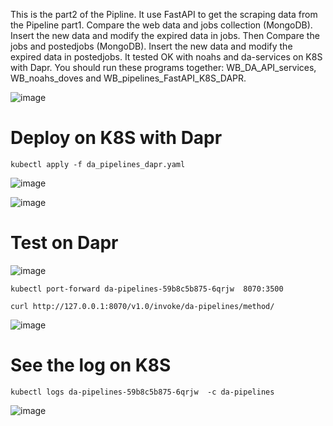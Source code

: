 This is the part2 of the Pipline. It use FastAPI to get the scraping data from the Pipeline part1.
Compare the web data and jobs collection (MongoDB). Insert the new data and modify the expired data in jobs.
Then Compare the jobs and postedjobs (MongoDB). Insert the new data and modify the expired data in postedjobs.
It tested OK with noahs and da-services on K8S with Dapr.
You should run these programs together: WB_DA_API_services, WB_noahs_doves and WB_pipelines_FastAPI_K8S_DAPR.    

![image](https://user-images.githubusercontent.com/75282285/150705537-a7460908-22c1-4d0f-a511-396cb4fc4739.png)


# Deploy on K8S with Dapr
```
kubectl apply -f da_pipelines_dapr.yaml 
```
![image](https://user-images.githubusercontent.com/75282285/150704611-9919144d-e88d-4b2f-a720-69b86eefd142.png)


![image](https://user-images.githubusercontent.com/75282285/150704632-8201d74e-bf81-4c4a-9d78-aa20cd3d8be7.png)


# Test on Dapr

![image](https://user-images.githubusercontent.com/75282285/150704701-35bdb187-6695-4741-ad54-52b8ebe036bc.png)

~~~
kubectl port-forward da-pipelines-59b8c5b875-6qrjw  8070:3500
~~~

```
curl http://127.0.0.1:8070/v1.0/invoke/da-pipelines/method/
````
![image](https://user-images.githubusercontent.com/75282285/150704586-2085035a-79cb-4d97-bbcc-2eb84fd1d223.png)

# See the log on K8S
```
kubectl logs da-pipelines-59b8c5b875-6qrjw  -c da-pipelines
```
![image](https://user-images.githubusercontent.com/75282285/150704684-1b5ed55b-ae83-452f-a002-4ec0fa5fe2b4.png)

 
